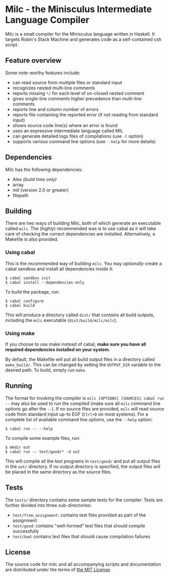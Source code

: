 # Milc - the Minisculus Intermediate Language Compiler

Milc is a small compiler for the Minisculus language written in Haskell. It
targets Robin's Stack Machine and generates code as a self-contained csh script.

## Feature overview

Some note-worthy features include:

- can read source from multiple files or standard input
- recognizes nested multi-line comments
- reports missing `*/` for each level of un-closed nested comment
- gives single-line comments higher precedence than multi-line comments
- reports line and column number of errors
- reports file containing the reported error (if not reading from standard input)
- shows source code line(s) where an error is found
- uses an expressive intermediate language called MIL
- can generate detailed logs files of compilations (use `-l` option)
- supports various command line options (use `--help` for more details)

## Dependencies

Milc has the following dependencies:

- Alex *(build time only)*
- array
- mtl (version 2.0 or greater)
- filepath

## Building

There are two ways of building Milc, both of which generate an executable called
`milc`. The (*highly*) recommended was is to use cabal as it will take care of
checking the correct dependencies are installed. Alternatively, a Makefile is
also provided.

### Using cabal

This is the recommended way of building `milc`. You may *optionally* create a
cabal sandbox and install all dependencies inside it:

```
$ cabal sandbox init
$ cabal install --dependencies-only
```

To build the package, run:

```
$ cabal configure
$ cabal build
```

This will produce a directory called `dist/` that contains all build outputs,
including the `milc` executable (`dist/build/milc/milc`).

### Using make

If you choose to use make instead of cabal, **make sure you have all required
dependencies installed on your system**.

By default, the Makefile will put all build output files in a directory called
`make_build/`. This can be changed by setting the `OUTPUT_DIR` variable to the
desired path. To build, simply run `make`.

## Running

The format for invoking the compiler is `milc [OPTIONS] [SOURCES]`.
`cabal run --` may also be used to run the compiled (make sure all `milc`
command line options go after the `--`). If no source files are provided, `milc`
will read source code from standard input up-to EOF (`Ctrl+D` on most systems).
For a complete list of available command line options, use the `--help` option:

```
$ cabal run -- --help
```

To compile some example files, run:

```
$ mkdir out
$ cabal run -- test/good/* -d out
```

This will compile all the test programs in `test/good/` and put all output files
in the `out/` directory. If no output directory is specified, the output files
will be placed in the same directory as the source files.

## Tests

The `tests/` directory contains some sample tests for the compiler. Tests are
further divided into three sub-directories:

- `test/from_assignment`: contains test files provided as part of the assignment
- `test/good`: contains "well-formed" test files that should compile successfully
- `test/bad`: contains test files that should cause compilation failures

## License

The source code for milc and all accompanying scripts and documentation are
distributed under the terms of [the MIT License](https://opensource.org/licenses/MIT).
